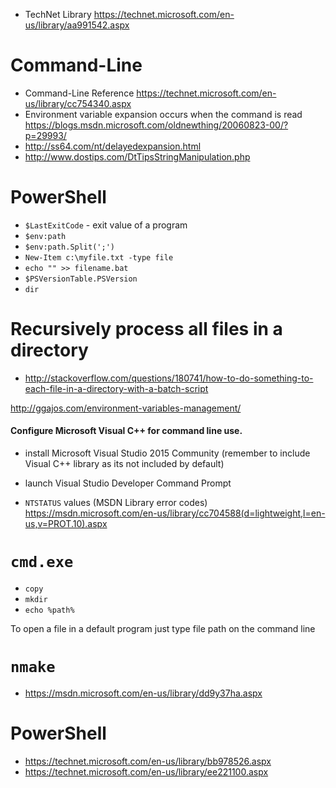 - TechNet Library https://technet.microsoft.com/en-us/library/aa991542.aspx

# Command-Line
- Command-Line Reference https://technet.microsoft.com/en-us/library/cc754340.aspx
- Environment variable expansion occurs when the command is read https://blogs.msdn.microsoft.com/oldnewthing/20060823-00/?p=29993/
- http://ss64.com/nt/delayedexpansion.html
- http://www.dostips.com/DtTipsStringManipulation.php

# PowerShell
- `$LastExitCode` - exit value of a program
- `$env:path`
- `$env:path.Split(';')`
- `New-Item c:\myfile.txt -type file`
- `echo "" >> filename.bat`
- `$PSVersionTable.PSVersion`
- `dir`

# Recursively process all files in a directory
- http://stackoverflow.com/questions/180741/how-to-do-something-to-each-file-in-a-directory-with-a-batch-script

http://ggajos.com/environment-variables-management/

#### Configure Microsoft Visual C++ for command line use.
- install Microsoft Visual Studio 2015 Community (remember to include Visual C++ library as its not included by default)
- launch Visual Studio Developer Command Prompt

- `NTSTATUS` values (MSDN Library error codes) https://msdn.microsoft.com/en-us/library/cc704588(d=lightweight,l=en-us,v=PROT.10).aspx

# `cmd.exe`
- `copy`
- `mkdir`
- `echo %path%`

To open a file in a default program just type file path on the command line

# `nmake`
- https://msdn.microsoft.com/en-us/library/dd9y37ha.aspx

# PowerShell
- https://technet.microsoft.com/en-us/library/bb978526.aspx
- https://technet.microsoft.com/en-us/library/ee221100.aspx
